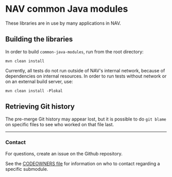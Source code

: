 # NAV common Java modules

These libraries are in use by many applications in NAV.

## Building the libraries

In order to build `common-java-modules`, run from the root directory:

```
mvn clean install
```

Currently, all tests do not run outside of NAV's internal network, because of dependencies on internal resources. In order to run tests without network or on an external build server, use:

```
mvn clean install -Plokal
```



## Retrieving Git history

The pre-merge Git history may appear lost, but it is possible to do `git blame`
on specific files to see who worked on that file last.

--------

### Contact

For questions, create an issue on the Github repository.

See the [CODEOWNERS file](CODEOWNERS) for information on who to contact
regarding a specific submodule.
